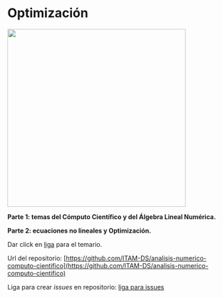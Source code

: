 # Optimización

<img src="https://dl.dropboxusercontent.com/s/0woqoj8foo5eco9/level_set_of_func.png?dl=0" heigth="400" width="400">

**Parte 1: temas del Cómputo Científico y del Álgebra Lineal Numérica.**
    
**Parte 2: ecuaciones no lineales y Optimización.**

Dar click en [liga](https://drive.google.com/file/d/1dj7bU5uN_ngEhUxhKL9YzCfPGLVc8Z0j/view?usp=sharing) para el temario.

Url del repositorio: [https://github.com/ITAM-DS/analisis-numerico-computo-cientifico](https://github.com/ITAM-DS/analisis-numerico-computo-cientifico)

Liga para crear *issues* en repositorio: [liga para issues](https://github.com/ITAM-DS/analisis-numerico-computo-cientifico/issues/new?title=Issue%20on&body=Your%20issue%20content%20here)    


